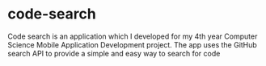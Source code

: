 # code-search

Code search is an application which I developed for my 4th year Computer Science Mobile Application Development project. The app uses the GitHub search API to provide a simple and easy way to search for code
